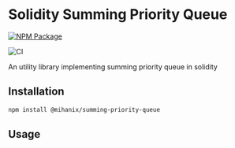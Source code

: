 # Solidity Summing Priority Queue

[![NPM Package](https://img.shields.io/npm/v/@mihanix/summing-priority-queue.svg?style=flat-square)](https://www.npmjs.com/package/@mihanix/summing-priority-queue)

![CI](https://github.com/MihanixA/SummingPriorityQueue/actions/workflows/ci.yml/badge.svg)

An utility library implementing summing priority queue in solidity

## Installation

```bash
npm install @mihanix/summing-priority-queue
```

## Usage

```solitidy
```
